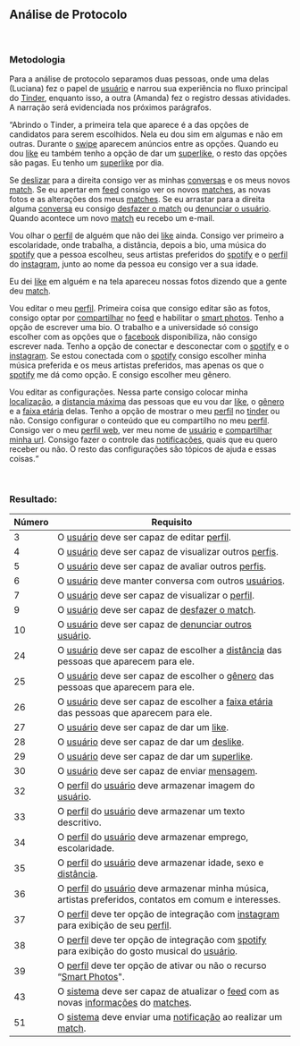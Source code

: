## **Análise de Protocolo**

<br />

### Metodologia

Para a análise de protocolo separamos duas pessoas, onde uma delas (Luciana) fez o papel de [usuário](/modelagem/lexicos#usuario) e narrou sua experiência no fluxo principal do [Tinder](/modelagem/lexicos#tinder), enquanto isso, a outra (Amanda) fez o registro dessas atividades. A narração será evidenciada nos próximos parágrafos.

“Abrindo o Tinder, a primeira tela que aparece é a das opções de candidatos para serem escolhidos. Nela eu dou sim em algumas  e não em outras. Durante o [swipe](/modelagem/lexicos#swipe) aparecem anúncios entre as opções. Quando eu dou [like](/modelagem/lexicos#like) eu também tenho a opção de dar um [superlike](/modelagem/lexicos#super-like), o resto das opções são pagas. Eu tenho um [superlike](/modelagem/lexicos#super-like) por dia.

Se [deslizar](/modelagem/lexicos#swipe) para a direita consigo ver as minhas [conversas](/modelagem/lexicos#chat) e os meus novos [match](/modelagem/lexicos#match). Se eu apertar em [feed](/modelagem/lexicos#feed) consigo ver os novos [matches](/modelagem/lexicos#match), as novas fotos e as alterações dos meus [matches](/modelagem/lexicos#match). Se eu arrastar para a direita alguma [conversa](/modelagem/lexicos#chat) eu consigo [desfazer o match](/modelagem/lexicos#desfazer-match) ou [denunciar o usuário](/modelagem/lexicos#denunciar-usuario). Quando acontece um novo [match](/modelagem/lexicos#match) eu recebo um e-mail.

Vou olhar o [perfil](/modelagem/lexicos#perfil) de alguém que não dei [like](/modelagem/lexicos#like) ainda. Consigo ver primeiro a escolaridade, onde trabalha, a distância, depois a bio, uma música do [spotify](/modelagem/lexicos#spotify) que a pessoa escolheu, seus artistas preferidos do [spotify](/modelagem/lexicos#spotify) e o [perfil](/modelagem/lexicos#perfil) do [instagram](/modelagem/lexicos#instagram), junto ao nome da pessoa eu consigo ver a sua idade.

Eu dei [like](/modelagem/lexicos#like) em alguém e na tela apareceu nossas fotos dizendo que a gente deu [match](/modelagem/lexicos#match).

Vou editar o meu [perfil](/modelagem/lexicos#perfil). Primeira coisa que consigo editar são as fotos, consigo optar por [compartilhar](/modelagem/lexicos#compartilhar) no [feed](/modelagem/lexicos#feed) e habilitar o [smart photos](/modelagem/lexicos#smart-photos). Tenho a opção de escrever uma bio. O trabalho e a universidade só consigo escolher com as opções que o [facebook](/modelagem/lexicos#facebook) disponibiliza, não consigo escrever nada. Tenho a opção de conectar e desconectar com o [spotify](/modelagem/lexicos#spotify) e o [instagram](/modelagem/lexicos#instagram). Se estou conectada com o [spotify](/modelagem/lexicos#spotify) consigo escolher minha música preferida e os meus artistas preferidos, mas apenas os que o [spotify](/modelagem/lexicos#spotify) me dá como opção. E consigo escolher meu gênero.

Vou editar as configurações. Nessa parte consigo colocar minha [localização](/modelagem/lexicos#localizacao), a [distancia máxima](/modelagem/lexicos#distancia-maxima) das pessoas que eu vou dar [like](/modelagem/lexicos#like), o [gênero](/modelagem/lexicos#genero) e a [faixa etária](/modelagem/lexicos#faixa-etaria) delas. Tenho a opção de mostrar o meu [perfil](/modelagem/lexicos#perfil) no [tinder](/modelagem/lexicos#tinder) ou não. Consigo configurar o conteúdo que eu compartilho no meu [perfil](/modelagem/lexicos#perfil). Consigo ver o meu [perfil web](/modelagem/lexicos#perfil-web), ver meu nome de [usuário](/modelagem/lexicos#usuario) e [compartilhar minha url](/modelagem/lexicos#compartilhar-minha-url). Consigo fazer o controle das [notificações](/modelagem/lexicos#notificacoes), quais que eu quero receber ou não. O resto das configurações são tópicos de ajuda e essas coisas.“

<br />

### **Resultado:**


| Número | Requisito                                                    |
| :----- | ------------------------------------------------------------ |
| 3      | O [usuário](/modelagem/lexicos#usuario) deve ser capaz de editar [perfil](/modelagem/lexicos#perfil).                   |
| 4      | O [usuário](/modelagem/lexicos#usuario) deve ser capaz de visualizar outros [perfis](/modelagem/lexicos#perfil).        |
| 5      | O [usuário](/modelagem/lexicos#usuario) deve ser capaz de avaliar outros [perfis](/modelagem/lexicos#perfil).           |
| 6      | O [usuário](/modelagem/lexicos#usuario) deve manter conversa com outros [usuários](/modelagem/lexicos#usuario).          |
| 7      | O [usuário](/modelagem/lexicos#usuario) deve ser capaz de visualizar o [perfil](/modelagem/lexicos#perfil).               |
| 9      | O [usuário](/modelagem/lexicos#usuario) deve ser capaz de [desfazer o match](/modelagem/lexicos#desfazer-match).                |
| 10     | O [usuário](/modelagem/lexicos#usuario) deve ser capaz de [denunciar outros usuário](/modelagem/lexicos#denunciar-usuario).         |
| 24     | O [usuário](/modelagem/lexicos#usuario) deve ser capaz de escolher a [distância](/modelagem/lexicos#distancia) das pessoas que aparecem para ele. |
| 25     | O [usuário](/modelagem/lexicos#usuario) deve ser capaz de escolher o [gênero](/modelagem/lexicos#genero) das pessoas que aparecem para ele. |
| 26     | O [usuário](/modelagem/lexicos#usuario) deve ser capaz de escolher a [faixa etária](/modelagem/lexicos#faixa-etaria) das pessoas que aparecem para ele. |
| 27     | O [usuário](/modelagem/lexicos#usuario) deve ser capaz de dar um [like](/modelagem/lexicos#like).                     |
| 28     | O [usuário](/modelagem/lexicos#usuario) deve ser capaz de dar um [deslike](/modelagem/lexicos#deslike).                  |
| 29     | O [usuário](/modelagem/lexicos#usuario) deve ser capaz de dar um [superlike](/modelagem/lexicos#super-like).                |
| 30     | O [usuário](/modelagem/lexicos#usuario) deve ser capaz de enviar [mensagem](/modelagem/lexicos#mensagem).                 |
| 32     | O [perfil](/modelagem/lexicos#perfil) do [usuário](/modelagem/lexicos#usuario) deve armazenar imagem do [usuário](/modelagem/lexicos#usuario).        |
| 33     | O [perfil](/modelagem/lexicos#perfil) do [usuário](/modelagem/lexicos#usuario) deve armazenar um texto descritivo.      |
| 34     | O [perfil](/modelagem/lexicos#perfil) do [usuário](/modelagem/lexicos#usuario) deve armazenar emprego, escolaridade.    |
| 35     | O [perfil](/modelagem/lexicos#perfil) do [usuário](/modelagem/lexicos#usuario) deve armazenar idade, sexo e [distância](/modelagem/lexicos#distancia).  |
| 36     | O [perfil](/modelagem/lexicos#perfil) do [usuário](/modelagem/lexicos#usuario) deve armazenar minha música, artistas preferidos, contatos em comum e interesses. |
| 37     | O [perfil](/modelagem/lexicos#perfil) deve ter opção de integração com [instagram](/modelagem/lexicos#instagram) para exibição de seu [perfil](/modelagem/lexicos#perfil). |
| 38     | O [perfil](/modelagem/lexicos#perfil) deve ter opção de integração com [spotify](/modelagem/lexicos#spotify) para exibição do gosto musical do [usuário](/modelagem/lexicos#usuario). |
| 39     | O [perfil](/modelagem/lexicos#perfil) deve ter opção de ativar ou não o recurso “[Smart Photos](/modelagem/lexicos#smart-photos)". |
| 43     | O [sistema](/modelagem/lexicos#sistema) deve ser capaz de atualizar o [feed](/modelagem/lexicos#feed) com as novas [informações](/modelagem/lexicos#info) do [matches](/modelagem/lexicos#match). |
| 51     | O [sistema](/modelagem/lexicos#sistema) deve enviar uma [notificação](/modelagem/lexicos#notificacao) ao realizar um [match](/modelagem/lexicos#match).  |

<br>
